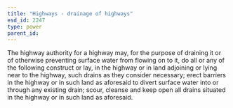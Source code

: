 ```yaml
---
title: "Highways - drainage of highways"
esd_id: 2247
type: power
parent_id:  
---
```


The highway authority for a highway may, for the purpose of draining it or of otherwise preventing surface water from flowing on to it, do all or any of the following construct or lay, in the highway or in land adjoining or lying near to the highway, such drains as they consider necessary; erect barriers in the highway or in such land as aforesaid to divert surface water into or through any existing drain; scour, cleanse and keep open all drains situated in the highway or in such land as aforesaid.

